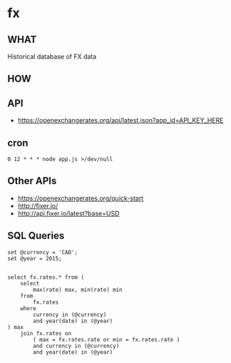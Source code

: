 # fx

## WHAT
Historical database of FX data

## HOW
## API
- https://openexchangerates.org/api/latest.json?app_id=API_KEY_HERE

## cron
`0 12 * * * node app.js >/dev/null`

## Other APIs
- https://openexchangerates.org/quick-start
- http://fixer.io/
- http://api.fixer.io/latest?base=USD


## SQL Queries

````
set @currency = 'CAD';
set @year = 2015;


select fx.rates.* from (
	select 
		max(rate) max, min(rate) min
	from
		fx.rates
	where
		currency in (@currency)
		and year(date) in (@year)
) max 
	join fx.rates on 
		( max = fx.rates.rate or min = fx.rates.rate )
		and currency in (@currency)
		and year(date) in (@year)
````

